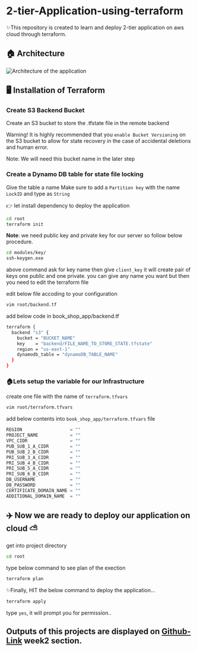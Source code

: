 # 2-tier-Application-using-terraform

✨This repository is created to learn and deploy  2-tier application on aws cloud through terraform. 

## 🏠 Architecture
![Architecture of the application](https://github.com/AnkitJodhani/3rdWeekofCloudOps/raw/main/architecture.gif)

## 🖥️ Installation of Terraform

### Create S3 Backend Bucket
Create an S3 bucket to store the .tfstate file in the remote backend

Warning! It is highly recommended that you ```enable Bucket Versioning``` on the S3 bucket to allow for state recovery in the case of accidental deletions and human error.

Note: We will need this bucket name in the later step

### Create a Dynamo DB table for state file locking
Give the table a name
Make sure to add a ```Partition key``` with the name ```LockID``` and type as ```String```

👉 let install dependency to deploy the application 

```sh
cd root
terraform init 
```

**Note**: we need public key and private key for our server so follow below procedure.

```sh
cd modules/key/
ssh-keygen.exe 
```
above command ask for key name then give `client_key` it will create pair of keys one public and one private. you can give any name you want but then you need to edit the terraform file

edit below file accoding to your configuration
```sh
vim root/backend.tf
```
add below code in book_shop_app/backend.tf
```sh
terraform {
  backend "s3" {
    bucket = "BUCKET_NAME"
    key    = "backend/FILE_NAME_TO_STORE_STATE.tfstate"
    region = "us-east-1"
    dynamodb_table = "dynamoDB_TABLE_NAME"
  }
}
```
### 🏠Lets setup the variable for our Infrastructure
create one file with the name of `terraform.tfvars` 
```sh
vim root/terraform.tfvars
```

add below contents into `book_shop_app/terraform.tfvars` file
```javascript
REGION                  = ""
PROJECT_NAME            = ""
VPC_CIDR                = ""
PUB_SUB_1_A_CIDR        = ""
PUB_SUB_2_B_CIDR        = ""
PRI_SUB_3_A_CIDR        = ""
PRI_SUB_4_B_CIDR        = ""
PRI_SUB_5_A_CIDR        = ""
PRI_SUB_6_B_CIDR        = ""
DB_USERNAME             = ""
DB_PASSWORD             = ""
CERTIFICATE_DOMAIN_NAME = ""
ADDITIONAL_DOMAIN_NAME  = ""


```

## ✈️ Now we are ready to deploy our application on cloud ⛅
get into project directory 
```sh
cd root
```

type below command to see plan of the exection 
```sh
terraform plan
```

✨Finally, HIT the below command to deploy the application...
```sh
terraform apply 
```

type `yes`, it will prompt you for permission..

## Outputs of this projects are displayed on [Github-Link](https://github.com/vaibhavsonawane2412/10WeeksOfCloudProjects.git) week2 section.


